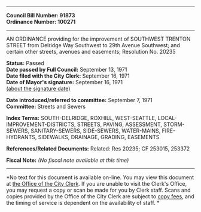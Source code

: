 * * * * *  
  
**Council Bill Number: [](#h0)[](#h2)91873**   
**Ordinance Number: 100271**  
  
* * * * *  
  
AN ORDINANCE providing for the improvement of SOUTHWEST TRENTON STREET from Delridge Way Southwest to 29th Avenue Southwest; and certain other streets, avenues and easements; Resolution No. 20235  
  
**Status:** Passed   
**Date passed by Full Council:** September 13, 1971   
**Date filed with the City Clerk:** September 16, 1971   
**Date of Mayor's signature:** September 16, 1971   
[(about the signature date)](/~public/approvaldate.htm)   
  
  
**Date introduced/referred to committee:** September 7, 1971   
**Committee:** Streets and Sewers   
  
**Index Terms:** SOUTH-DELRIDGE, ROXHILL, WEST-SEATTLE, LOCAL-IMPROVEMENT-DISTRICTS, STREETS, PAVING, ASSESSMENT, STORM-SEWERS, SANITARY-SEWERS, SIDE-SEWERS, WATER-MAINS, FIRE-HYDRANTS, SIDEWALKS, DRAINAGE, GRADING, EASEMENTS  
  
**References/Related Documents:** Related: Res 20235; CF 253015, 253372  
  
**Fiscal Note:** *(No fiscal note available at this time)*  
  
* * * * *  
  
*No text for this document is available on-line. You may view this document at [the Office of the City Clerk](http://www.seattle.gov/leg/clerk/contactUs.htm). If you are unable to visit the Clerk's Office, you may request a copy or scan be made for you by Clerk staff. Scans and copies provided by the Office of the City Clerk are subject to [copy fees](http://clerk.seattle.gov/~public/clerkfees.htm), and the timing of service is dependent on the availability of staff. *  
  
  
